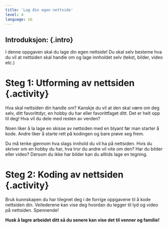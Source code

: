 ```yaml
---
title: 'Lag din egen nettside'
level: 4
language: nb
---
```


## __Introduksjon:__ {.intro}
I denne oppgaven skal du lage din egen nettside! Du skal selv besteme hva du vil at nettsiden skal handle om og lage innholdet selv (tekst, bilder, video etc.)

# Steg 1: Utforming av nettsiden {.activity}
Hva skal nettsiden din handle om? Kanskje du vil at den skal være om deg selv, ditt favorittdyr, en hobby du har eller favorittfaget ditt. Det er helt opp til deg! Hva vil du dele med resten av verden?

Noen liker å la lage en skisse av nettsiden med en blyant før man starter å kode. Andre liker å starte rett på kodingen og bare prøve seg frem.

Du må tenke gjennom hva slags innhold du vil ha på nettsiden. Hvis du skriver om en hobby du har, hva tror du andre vil vite om den? Har du bilder eller video? Dersom du ikke har bilder kan du alltids lage en tegning.

# Steg 2: Koding av nettsiden {.activity}

Bruk kunnskapen du har tilegnet deg i de forrige oppgavene til å kode nettsiden din. Veilederene kan vise deg hvordan du legger til lyd og video på nettsiden. Spennende!

__Husk å lagre arbeidet ditt så du senere kan vise det til venner og familie!__
